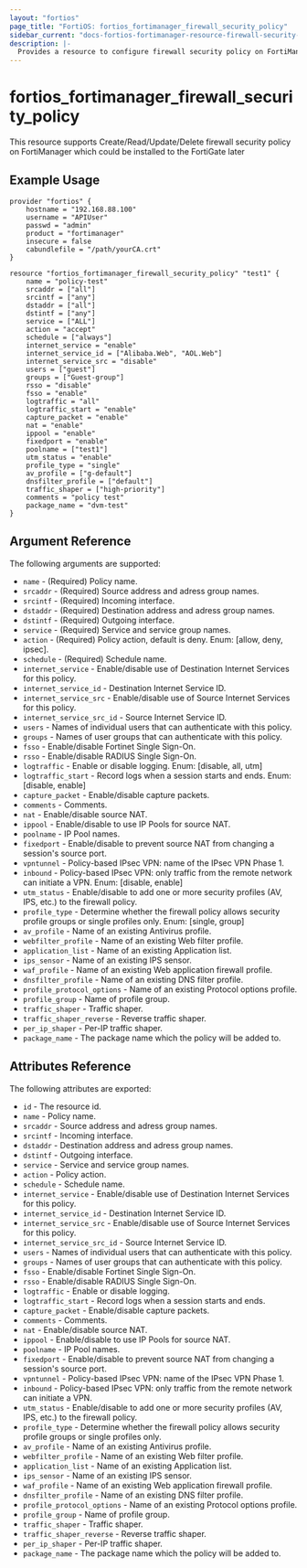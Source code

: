```yaml
---
layout: "fortios"
page_title: "FortiOS: fortios_fortimanager_firewall_security_policy"
sidebar_current: "docs-fortios-fortimanager-resource-firewall-security-policy"
description: |-
  Provides a resource to configure firewall security policy on FortiManager which could be installed to the FortiGate later
---
```


# fortios_fortimanager_firewall_security_policy
This resource supports Create/Read/Update/Delete firewall security policy on FortiManager which could be installed to the FortiGate later


## Example Usage
```hcl
provider "fortios" {
	hostname = "192.168.88.100"
	username = "APIUser"
	passwd = "admin"
	product = "fortimanager"
	insecure = false
	cabundlefile = "/path/yourCA.crt"
}

resource "fortios_fortimanager_firewall_security_policy" "test1" {
	name = "policy-test"
	srcaddr = ["all"]
	srcintf = ["any"]
	dstaddr = ["all"]
	dstintf = ["any"]
	service = ["ALL"]
	action = "accept"
	schedule = ["always"]
	internet_service = "enable"
	internet_service_id = ["Alibaba.Web", "AOL.Web"]
	internet_service_src = "disable"
	users = ["guest"]
	groups = ["Guest-group"]
	rsso = "disable"
	fsso = "enable"
	logtraffic = "all"
	logtraffic_start = "enable"
	capture_packet = "enable"
	nat = "enable"
	ippool = "enable"
	fixedport = "enable"
	poolname = ["test1"]
	utm_status = "enable"
	profile_type = "single"
	av_profile = ["g-default"]
	dnsfilter_profile = ["default"]
	traffic_shaper = ["high-priority"]
	comments = "policy test"
	package_name = "dvm-test"
}
```

## Argument Reference
The following arguments are supported:

* `name` - (Required) Policy name.
* `srcaddr` - (Required) Source address and adress group names.
* `srcintf` - (Required) Incoming interface.
* `dstaddr` - (Required) Destination address and adress group names.
* `dstintf` - (Required) Outgoing interface.
* `service` - (Required) Service and service group names.
* `action` - (Required) Policy action, default is deny. Enum: [allow, deny, ipsec]. 
* `schedule` - (Required) Schedule name.
* `internet_service` - Enable/disable use of Destination Internet Services for this policy.
* `internet_service_id` - Destination Internet Service ID.
* `internet_service_src` - Enable/disable use of Source Internet Services for this policy.
* `internet_service_src_id` - Source Internet Service ID.
* `users` - Names of individual users that can authenticate with this policy.
* `groups` - Names of user groups that can authenticate with this policy.
* `fsso` - Enable/disable Fortinet Single Sign-On.
* `rsso` - Enable/disable RADIUS Single Sign-On.
* `logtraffic` - Enable or disable logging. Enum: [disable, all, utm]
* `logtraffic_start` - Record logs when a session starts and ends. Enum: [disable, enable]
* `capture_packet` - Enable/disable capture packets.
* `comments` - Comments.
* `nat` - Enable/disable source NAT.
* `ippool` - Enable/disable to use IP Pools for source NAT.
* `poolname` - IP Pool names.
* `fixedport` - Enable/disable to prevent source NAT from changing a session's source port.
* `vpntunnel` - Policy-based IPsec VPN: name of the IPsec VPN Phase 1.
* `inbound` - Policy-based IPsec VPN: only traffic from the remote network can initiate a VPN. Enum: [disable, enable]
* `utm_status` - Enable/disable to add one or more security profiles (AV, IPS, etc.) to the firewall policy. 
* `profile_type` - Determine whether the firewall policy allows security profile groups or single profiles only. Enum: [single, group]
* `av_profile` - Name of an existing Antivirus profile.
* `webfilter_profile` - Name of an existing Web filter profile.
* `application_list` - Name of an existing Application list.
* `ips_sensor` - Name of an existing IPS sensor.
* `waf_profile` - Name of an existing Web application firewall profile.
* `dnsfilter_profile` - Name of an existing DNS filter profile.
* `profile_protocol_options` - Name of an existing Protocol options profile.
* `profile_group` - Name of profile group.
* `traffic_shaper` - Traffic shaper.
* `traffic_shaper_reverse` - Reverse traffic shaper.
* `per_ip_shaper` - Per-IP traffic shaper.
* `package_name` - The package name which the policy will be added to.

## Attributes Reference
The following attributes are exported:

* `id` - The resource id.
* `name` - Policy name.
* `srcaddr` - Source address and adress group names.
* `srcintf` - Incoming interface.
* `dstaddr` - Destination address and adress group names.
* `dstintf` - Outgoing interface.
* `service` - Service and service group names.
* `action` - Policy action.
* `schedule` - Schedule name.
* `internet_service` - Enable/disable use of Destination Internet Services for this policy.
* `internet_service_id` - Destination Internet Service ID.
* `internet_service_src` - Enable/disable use of Source Internet Services for this policy.
* `internet_service_src_id` - Source Internet Service ID.
* `users` - Names of individual users that can authenticate with this policy.
* `groups` - Names of user groups that can authenticate with this policy.
* `fsso` - Enable/disable Fortinet Single Sign-On.
* `rsso` - Enable/disable RADIUS Single Sign-On.
* `logtraffic` - Enable or disable logging.
* `logtraffic_start` - Record logs when a session starts and ends.
* `capture_packet` - Enable/disable capture packets.
* `comments` - Comments.
* `nat` - Enable/disable source NAT.
* `ippool` - Enable/disable to use IP Pools for source NAT.
* `poolname` - IP Pool names.
* `fixedport` - Enable/disable to prevent source NAT from changing a session's source port.
* `vpntunnel` - Policy-based IPsec VPN: name of the IPsec VPN Phase 1.
* `inbound` - Policy-based IPsec VPN: only traffic from the remote network can initiate a VPN.
* `utm_status` - Enable/disable to add one or more security profiles (AV, IPS, etc.) to the firewall policy. 
* `profile_type` - Determine whether the firewall policy allows security profile groups or single profiles only.
* `av_profile` - Name of an existing Antivirus profile.
* `webfilter_profile` - Name of an existing Web filter profile.
* `application_list` - Name of an existing Application list.
* `ips_sensor` - Name of an existing IPS sensor.
* `waf_profile` - Name of an existing Web application firewall profile.
* `dnsfilter_profile` - Name of an existing DNS filter profile.
* `profile_protocol_options` - Name of an existing Protocol options profile.
* `profile_group` - Name of profile group.
* `traffic_shaper` - Traffic shaper.
* `traffic_shaper_reverse` - Reverse traffic shaper.
* `per_ip_shaper` - Per-IP traffic shaper.
* `package_name` - The package name which the policy will be added to.
